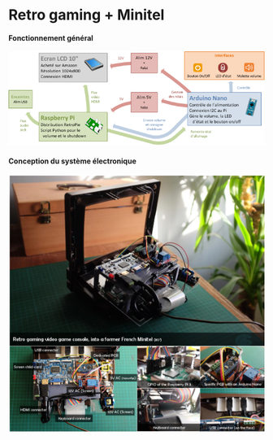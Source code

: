 # Retro gaming + Minitel

#### Fonctionnement général
[![Functionnal](https://github.com/rbello/Minitel-Raspberry-Retro-gaming/raw/master/Doc/Fonctionnal_schema.png)](https://github.com/rbello/Minitel-Raspberry-Retro-gaming/raw/master/Casing/3D_prints.png)

#### Conception du système électronique
[![Electric Routes](https://github.com/rbello/Minitel-Raspberry-Retro-gaming/raw/master/Electronique/InternalComponents.png)](https://github.com/rbello/Minitel-Raspberry-Retro-gaming/raw/master/Electronic/InternalComponents.png)
